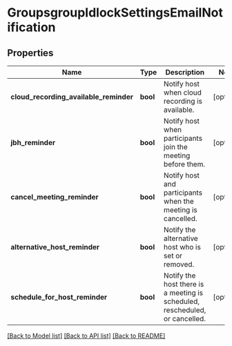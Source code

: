 # GroupsgroupIdlockSettingsEmailNotification

## Properties
Name | Type | Description | Notes
------------ | ------------- | ------------- | -------------
**cloud_recording_available_reminder** | **bool** | Notify host when cloud recording is available. | [optional] 
**jbh_reminder** | **bool** | Notify host when participants join the meeting before them. | [optional] 
**cancel_meeting_reminder** | **bool** | Notify host and participants when the meeting is cancelled. | [optional] 
**alternative_host_reminder** | **bool** | Notify the alternative host who is set or removed. | [optional] 
**schedule_for_host_reminder** | **bool** | Notify the host there is a meeting is scheduled, rescheduled, or cancelled. | [optional] 

[[Back to Model list]](../README.md#documentation-for-models) [[Back to API list]](../README.md#documentation-for-api-endpoints) [[Back to README]](../README.md)

